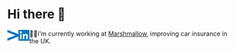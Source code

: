 # Hi there 👋

<a href="https://www.lapostoj.fr" target="_blank" rel="noopener noreferrer">
  <img align="left" alt="lapostoj.fr" width="25px" src="https://raw.githubusercontent.com/lapostoj/lapostoj/master/assets/lapostoj-logo.svg" />
</a>

<a href="https://www.linkedin.com/in/jeromelapostolet/" target="_blank" rel="noopener noreferrer">
  <img align="left"  alt="LinkedIn logo" width="25px" src="https://raw.githubusercontent.com/lapostoj/lapostoj/master/assets/linkedin-logo.svg" />
</a>

👨‍💻I'm currently working at [Marshmallow](https://marshmallow.com/), improving car insurance in the UK.
